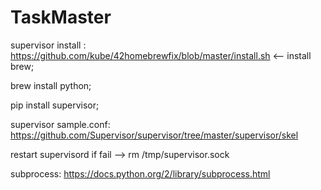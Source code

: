 # TaskMaster

supervisor install :
https://github.com/kube/42homebrewfix/blob/master/install.sh <-- install brew;

brew install python;

pip install supervisor;

supervisor sample.conf:
https://github.com/Supervisor/supervisor/tree/master/supervisor/skel

restart supervisord if fail -->  rm /tmp/supervisor.sock

subprocess: https://docs.python.org/2/library/subprocess.html

